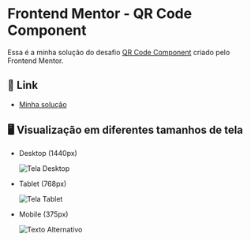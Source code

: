 <h1> Frontend Mentor - QR Code Component </h1>

<p>Essa é a minha solução do desafio <a href="https://www.frontendmentor.io/challenges/qr-code-component-iux_sIO_H" target="_blank">QR Code Component</a> criado pelo Frontend Mentor.</p> 

<h2>📎 Link </h2>
<ul>
  <li>
    <a href="https://qr-code-component-ruby-seven.vercel.app/" target="_blank">Minha solução</a>
  </li>
</ul>

<h2> 🖥️ Visualização em diferentes tamanhos de tela </h2>
<ul>
  <li>
    <p>Desktop (1440px)</p>
    <img src="https://github.com/kaykyrod/frontendmentor-challenges/assets/114265239/f61b0e02-3614-42b7-a8c9-f6f8c75b9121" alt="Tela Desktop">
  </li>
  <li>
    <p>Tablet (768px)</p>
    <img src="https://github.com/kaykyrod/frontendmentor-challenges/assets/114265239/961b724f-105e-46be-b176-fea4f8cfcc15" alt="Tela Tablet"></img>
  <li>
    <p>Mobile (375px)</p>
    <img src="https://github.com/kaykyrod/frontendmentor-challenges/assets/114265239/9dba9b84-0ceb-4cde-9788-cb6a9ce19d0c" alt="Texto Alternativo">
  </li>
<ul>
